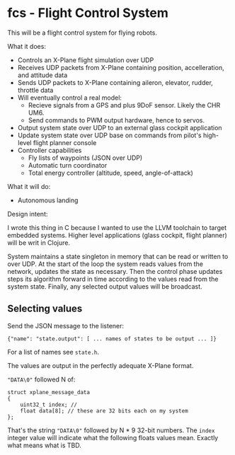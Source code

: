 # fcs - Flight Control System

This will be a flight control system for flying robots.

What it does:

- Controls an X-Plane flight simulation over UDP
 - Receives UDP packets from X-Plane containing position, accelleration, and attitude data
 - Sends UDP packets to X-Plane containing aileron, elevator, rudder, throttle data
- Will eventually control a real model:
  - Recieve signals from a GPS and plus 9DoF sensor. Likely the CHR UM6.
  - Send commands to PWM output hardware, hence to servos.
- Output system state over UDP to an external glass cockpit application
- Update system state over UDP base on commands from pilot's high-level flight planner console
- Controller capabilities
  - Fly lists of waypoints (JSON over UDP)
  - Automatic turn coordinator
  - Total energy controller (altitude, speed, angle-of-attack)

What it will do:

- Autonomous landing

Design intent:

I wrote this thing in C because I wanted to use the LLVM toolchain to target embedded systems. Higher level applications (glass cockpit, flight planner) will be writ in Clojure.

System maintains a state singleton in memory that can be read or written to over UDP. At the start of the loop the system reads values from the network, updates the state as necessary. Then the control phase updates steps its algorithm forward in time according to the values read from the system state. Finally, any selected output values will be broadcast.

## Selecting values

Send the JSON message to the listener:

`{"name": "state.output": [ ... names of states to be output ... ]}`

For a list of names see `state.h`.

The values are output in the perfectly adequate X-Plane format.

`"DATA\0"` followed N of:

    struct xplane_message_data
    {
        uint32_t index; // 
        float data[8]; // these are 32 bits each on my system
    };

That's the string `"DATA\0"` followed by N * 9 32-bit numbers. The `index` integer value will indicate what the following floats values mean. Exactly what means what is TBD.

